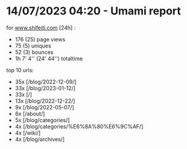 # 14/07/2023 04:20 - Umami report
for www.shifeiti.com [24h] :

 - 176 (25) page views
 - 75 (5) uniques
 - 52 (3) bounces
 - 1h 7' 4'' (24' 44'') totaltime


top 10 urls:
 - 35x [/blog/2022-12-09/]
 - 33x [/blog/2023-01-12/]
 - 33x [/]
 - 13x [/blog/2022-12-22/]
 - 9x [/blog/2022-05-07/]
 - 6x [/about/]
 - 5x [/blog/categories/]
 - 4x [/blog/categories/%E6%8A%80%E6%9C%AF/]
 - 4x [/wiki/]
 - 4x [/blog/archives/]


